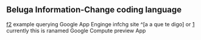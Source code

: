 ## Beluga Information-Change coding language 

[f2]
example querying Google App Enginge infchg site
^[a a que te digo] or [1](f1)
currently this is ranamed Google Compute preview App



[f1]: cnn.com "a a"

[f2]: www.abc.com "abc"

